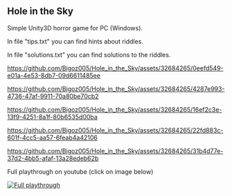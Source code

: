## Hole in the Sky

Simple Unity3D horror game for PC (Windows).

In file "tips.txt" you can find hints about riddles.

In file "solutions.txt" you can find solutions to the riddles.


https://github.com/Bigoz005/Hole_in_the_Sky/assets/32684265/0eefd549-e01a-4e53-8db7-09d6611485ee

https://github.com/Bigoz005/Hole_in_the_Sky/assets/32684265/4287e993-4736-47af-9911-70a80be70cb2


https://github.com/Bigoz005/Hole_in_the_Sky/assets/32684265/16ef2c3e-13f9-4251-8a1f-80b6535d00ba


https://github.com/Bigoz005/Hole_in_the_Sky/assets/32684265/22fd883c-601f-4cc5-aa57-6feab4a42106


https://github.com/Bigoz005/Hole_in_the_Sky/assets/32684265/31b4d77e-37d2-4bb5-afaf-13a28edeb62b



Full playthrough on youtube (click on image below)

[![Full playthrough](https://img.youtube.com/vi/TR9fv7IjToQ/0.jpg)](https://www.youtube.com/watch?v=TR9fv7IjToQ)
